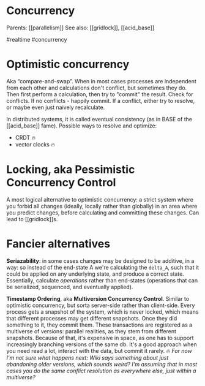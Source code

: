 # Concurrency

Parents: [[parallelism]]
See also: [[gridlock]], [[acid_base]]

#realtime #concurrency


# Optimistic concurrency

Aka “compare-and-swap”. When in most cases processes are independent from each other and calculations don't conflict, but sometimes they do. Then first perform a calculation, then try to "commit" the result. Check for conflicts. If no conflicts - happily commit. If a conflict, either try to resolve, or maybe even just naively recalculate.

In distributed systems, it is called eventual consistency (as in BASE of the [[acid_base]] fame). Possible ways to resolve and optimize:
* CRDT 🔥
* vector clocks 🔥

# Locking, aka Pessimistic Concurrency Control

A most logical alternative to optimistic concurrency: a strict system where you forbid all changes (ideally, locally rather than globally) in an area where you predict changes, before calculating and committing these changes. Can lead to [[gridlock]]s.

# Fancier alternatives

**Seriazability**: in some cases changes may be designed to be additive, in a way: so instead of the end-state A we're calculating the `delta_A`, such that it could be applied on any underlying state, and produce a correct state. Essentially, calculate _operations_ rather than end-states (operations that can be serialized, sequenced, and eventually applied).

**Timestamp Ordering**, aka **Multiversion Concurrency Control**. Similar to optimistic concurrency, but sorta server-side rather than client-side. Every process gets a snapshot of the system, which is never locked, which means that different processes may get different snapshots. Once they did something to it, they commit them. These transactions are registered as a multiverse of versions: parallel realities, as they stem from different snapshots. Because of that, it's expensive in space, as one has to support increasingly branching versions of the same db. It's a good approach when you need read a lot, interact with the data, but commit it rarely. 🔥 _For now I'm not sure what happens next: Wiki says something about just abandoning older versions, which sounds weird? I'm assuming that in most cases you do the same conflict resolution as everywhere else, just within a multiverse?_